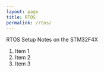 ```yaml
---
layout: page
title: RTOS
permalink: /rtos/
---
```


RTOS Setup Notes on the STM32F4X

1. Item 1
2. Item 2
3. Item 3



[jekyll-organization]: https://github.com/jekyll